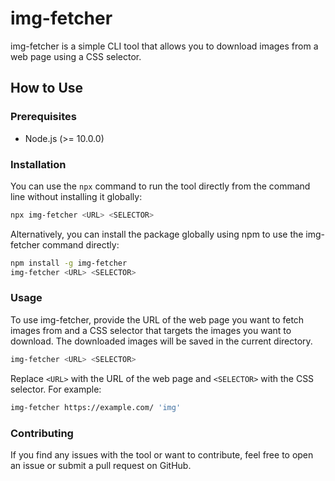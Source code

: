 # img-fetcher

img-fetcher is a simple CLI tool that allows you to download images from a web page using a CSS selector.

## How to Use

### Prerequisites

- Node.js (>= 10.0.0)

### Installation

You can use the `npx` command to run the tool directly from the command line without installing it globally:

```bash
npx img-fetcher <URL> <SELECTOR>
```

Alternatively, you can install the package globally using npm to use the img-fetcher command directly:

```bash
npm install -g img-fetcher
img-fetcher <URL> <SELECTOR>
```

### Usage

To use img-fetcher, provide the URL of the web page you want to fetch images from and a CSS selector that targets the images you want to download. The downloaded images will be saved in the current directory.

```bash
img-fetcher <URL> <SELECTOR>
```

Replace `<URL>` with the URL of the web page and `<SELECTOR>` with the CSS selector. For example:

```bash
img-fetcher https://example.com/ 'img'
```

### Contributing
If you find any issues with the tool or want to contribute, feel free to open an issue or submit a pull request on GitHub. 